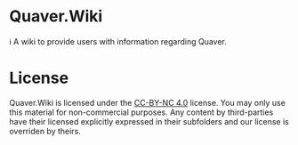 # Quaver.Wiki
ℹ️ A wiki to provide users with information regarding Quaver.

# License

Quaver.Wiki is licensed under the [CC-BY-NC 4.0]() license. You may only use this material for non-commercial purposes. Any content by third-parties have their licensed explicitly expressed in their subfolders and our license is overriden by theirs.